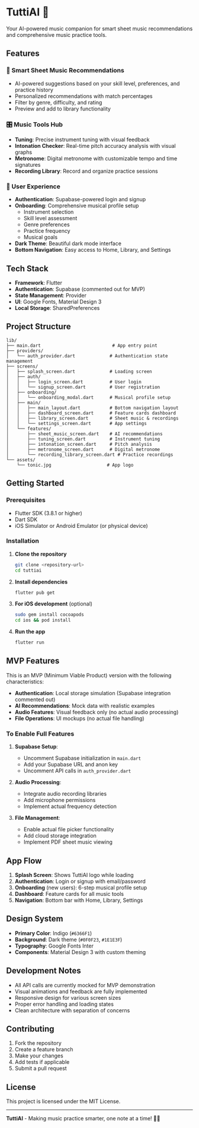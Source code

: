# TuttiAI 🎵

Your AI-powered music companion for smart sheet music recommendations and comprehensive music practice tools.

## Features

### 🎼 Smart Sheet Music Recommendations
- AI-powered suggestions based on your skill level, preferences, and practice history
- Personalized recommendations with match percentages
- Filter by genre, difficulty, and rating
- Preview and add to library functionality

### 🎛️ Music Tools Hub
- **Tuning**: Precise instrument tuning with visual feedback
- **Intonation Checker**: Real-time pitch accuracy analysis with visual graphs
- **Metronome**: Digital metronome with customizable tempo and time signatures
- **Recording Library**: Record and organize practice sessions

### 👤 User Experience
- **Authentication**: Supabase-powered login and signup
- **Onboarding**: Comprehensive musical profile setup
  - Instrument selection
  - Skill level assessment
  - Genre preferences
  - Practice frequency
  - Musical goals
- **Dark Theme**: Beautiful dark mode interface
- **Bottom Navigation**: Easy access to Home, Library, and Settings

## Tech Stack

- **Framework**: Flutter
- **Authentication**: Supabase (commented out for MVP)
- **State Management**: Provider
- **UI**: Google Fonts, Material Design 3
- **Local Storage**: SharedPreferences

## Project Structure

```
lib/
├── main.dart                           # App entry point
├── providers/
│   └── auth_provider.dart             # Authentication state management
├── screens/
│   ├── splash_screen.dart             # Loading screen
│   ├── auth/
│   │   ├── login_screen.dart          # User login
│   │   └── signup_screen.dart         # User registration
│   ├── onboarding/
│   │   └── onboarding_modal.dart      # Musical profile setup
│   ├── main/
│   │   ├── main_layout.dart           # Bottom navigation layout
│   │   ├── dashboard_screen.dart      # Feature cards dashboard
│   │   ├── library_screen.dart        # Sheet music & recordings
│   │   └── settings_screen.dart       # App settings
│   └── features/
│       ├── sheet_music_screen.dart    # AI recommendations
│       ├── tuning_screen.dart         # Instrument tuning
│       ├── intonation_screen.dart     # Pitch analysis
│       ├── metronome_screen.dart      # Digital metronome
│       └── recording_library_screen.dart # Practice recordings
└── assets/
    └── tonic.jpg                     # App logo
```

## Getting Started

### Prerequisites

- Flutter SDK (3.8.1 or higher)
- Dart SDK
- iOS Simulator or Android Emulator (or physical device)

### Installation

1. **Clone the repository**
   ```bash
   git clone <repository-url>
   cd tuttiai
   ```

2. **Install dependencies**
   ```bash
   flutter pub get
   ```

3. **For iOS development** (optional)
   ```bash
   sudo gem install cocoapods
   cd ios && pod install
   ```

4. **Run the app**
   ```bash
   flutter run
   ```

## MVP Features

This is an MVP (Minimum Viable Product) version with the following characteristics:

- **Authentication**: Local storage simulation (Supabase integration commented out)
- **AI Recommendations**: Mock data with realistic examples
- **Audio Features**: Visual feedback only (no actual audio processing)
- **File Operations**: UI mockups (no actual file handling)

### To Enable Full Features

1. **Supabase Setup**:
   - Uncomment Supabase initialization in `main.dart`
   - Add your Supabase URL and anon key
   - Uncomment API calls in `auth_provider.dart`

2. **Audio Processing**:
   - Integrate audio recording libraries
   - Add microphone permissions
   - Implement actual frequency detection

3. **File Management**:
   - Enable actual file picker functionality
   - Add cloud storage integration
   - Implement PDF sheet music viewing

## App Flow

1. **Splash Screen**: Shows TuttiAI logo while loading
2. **Authentication**: Login or signup with email/password
3. **Onboarding** (new users): 6-step musical profile setup
4. **Dashboard**: Feature cards for all music tools
5. **Navigation**: Bottom bar with Home, Library, Settings

## Design System

- **Primary Color**: Indigo (`#6366F1`)
- **Background**: Dark theme (`#0F0F23`, `#1E1E3F`)
- **Typography**: Google Fonts Inter
- **Components**: Material Design 3 with custom theming

## Development Notes

- All API calls are currently mocked for MVP demonstration
- Visual animations and feedback are fully implemented
- Responsive design for various screen sizes
- Proper error handling and loading states
- Clean architecture with separation of concerns

## Contributing

1. Fork the repository
2. Create a feature branch
3. Make your changes
4. Add tests if applicable
5. Submit a pull request

## License

This project is licensed under the MIT License.

---

**TuttiAI** - Making music practice smarter, one note at a time! 🎼✨
